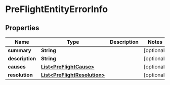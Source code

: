 # PreFlightEntityErrorInfo

## Properties
Name | Type | Description | Notes
------------ | ------------- | ------------- | -------------
**summary** | **String** |  |  [optional]
**description** | **String** |  |  [optional]
**causes** | [**List&lt;PreFlightCause&gt;**](PreFlightCause.md) |  |  [optional]
**resolution** | [**List&lt;PreFlightResolution&gt;**](PreFlightResolution.md) |  |  [optional]
